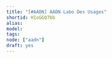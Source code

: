 ```yaml
---
title: "[#AADN] AADN Labo Des Usages"
shortid: H1oGGQ7bb
alias:
model:
tags:
node: ["aadn"]
draft: yes
---
```

